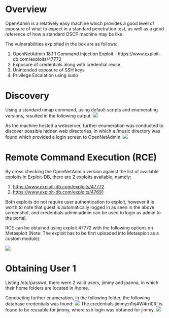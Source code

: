 <h1>Overview</h1>

<p>OpenAdmin is a relatively easy machine which provides a good level of exposure of what to expect in a standard penetration test, as well as a good reference of how a standard OSCP machine may be like. </p>

<p>The vulnerabilities exploited in the box are as follows: </p>
<ol type="1">
<li>OpenNetAdmin 18.1.1 Command Injection Exploit - https://www.exploit-db.com/exploits/47772 </li>
<li>Exposure of credentials along with credential reuse</li>
<li>Unintended exposure of SSH keys</li>
<li>Privilege Escalation using sudo</li>
</ol>
<h1>Discovery</h1>
Using a standard nmap command, using default scripts and enumerating versions, resulted in the following output:
<img name="nmapscan" src="https://user-images.githubusercontent.com/58163840/72706282-a1a81080-3b2b-11ea-8d87-cd92ce809ed4.png">

As the machine hosted a webserver, further enumeration was conducted to discover possible hidden web directories, in which a /music directory was found which provided a login screen to OpenNetAdmin.
<img name="ona" src="https://user-images.githubusercontent.com/58163840/72707896-84754100-3b2f-11ea-9c1a-f325a9d8b51f.png">

<h1>Remote Command Execution (RCE)</h1>

By cross checking the OpenNetAdmin version against the list of available exploits in Exploit-DB, there are 2 exploits available, namely:
1. https://www.exploit-db.com/exploits/47772
2. https://www.exploit-db.com/exploits/47691

Both exploits do not require user authentication to exploit, however it is worth to note that guest is automatically logged in as seen in the above screenshot, and credentials admin:admin can be used to login as admin to the portal.

RCE can be obtained using exploit 47772 with the following options on Metasploit (Note: The exploit has to be first uploaded into Metasploit as a custom module).

<img name="msf" src="https://user-images.githubusercontent.com/58163840/72708875-a96ab380-3b31-11ea-9c66-73e701701792.png">

<h1> Obtaining User 1 </h1>
Listing /etc/passwd, there were 2 valid users, jimmy and joanna, in which their home folders are located in /home.

Conducting further enumeration, in the following folder, the following database credentials was found:
<img name="jimmy" src="https://user-images.githubusercontent.com/58163840/72709205-6eb54b00-3b32-11ea-85d4-ab1beb92cc8a.png">
The credentials jimmy:n1nj4W4rri0R! is found to be reusable for jimmy, where ssh login was obtaned for jimmy.
<img name="jimmy2" src="https://user-images.githubusercontent.com/58163840/72709486-16327d80-3b33-11ea-982b-7c0dfa74fcd2.png">

